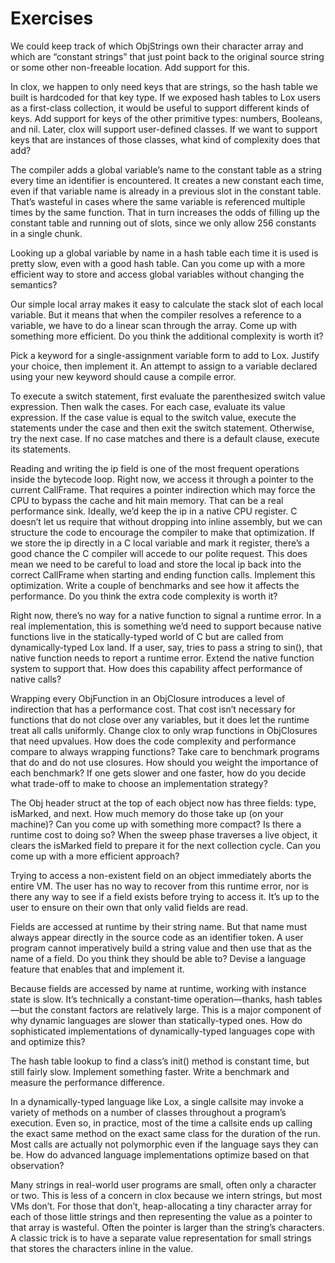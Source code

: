 # Exercises

We could keep track of which ObjStrings own their character array and which are “constant strings” that just point back to the original source string or some other non-freeable location. Add support for this.

In clox, we happen to only need keys that are strings, so the hash table we built is hardcoded for that key type. If we exposed hash tables to Lox users as a first-class collection, it would be useful to support different kinds of keys. Add support for keys of the other primitive types: numbers, Booleans, and nil. Later, clox will support user-defined classes. If we want to support keys that are instances of those classes, what kind of complexity does that add?

The compiler adds a global variable’s name to the constant table as a string every time an identifier is encountered. It creates a new constant each time, even if that variable name is already in a previous slot in the constant table. That’s wasteful in cases where the same variable is referenced multiple times by the same function. That in turn increases the odds of filling up the constant table and running out of slots, since we only allow 256 constants in a single chunk.

Looking up a global variable by name in a hash table each time it is used is pretty slow, even with a good hash table. Can you come up with a more efficient way to store and access global variables without changing the semantics?

Our simple local array makes it easy to calculate the stack slot of each local variable. But it means that when the compiler resolves a reference to a variable, we have to do a linear scan through the array. Come up with something more efficient. Do you think the additional complexity is worth it?

Pick a keyword for a single-assignment variable form to add to Lox. Justify your choice, then implement it. An attempt to assign to a variable declared using your new keyword should cause a compile error.

To execute a switch statement, first evaluate the parenthesized switch value expression. Then walk the cases. For each case, evaluate its value expression. If the case value is equal to the switch value, execute the statements under the case and then exit the switch statement. Otherwise, try the next case. If no case matches and there is a default clause, execute its statements.

Reading and writing the ip field is one of the most frequent operations inside the bytecode loop. Right now, we access it through a pointer to the current CallFrame. That requires a pointer indirection which may force the CPU to bypass the cache and hit main memory. That can be a real performance sink. Ideally, we’d keep the ip in a native CPU register. C doesn’t let us require that without dropping into inline assembly, but we can structure the code to encourage the compiler to make that optimization. If we store the ip directly in a C local variable and mark it register, there’s a good chance the C compiler will accede to our polite request. This does mean we need to be careful to load and store the local ip back into the correct CallFrame when starting and ending function calls. Implement this optimization. Write a couple of benchmarks and see how it affects the performance. Do you think the extra code complexity is worth it?

Right now, there’s no way for a native function to signal a runtime error. In a real implementation, this is something we’d need to support because native functions live in the statically-typed world of C but are called from dynamically-typed Lox land. If a user, say, tries to pass a string to sin(), that native function needs to report a runtime error. Extend the native function system to support that. How does this capability affect performance of native calls?

Wrapping every ObjFunction in an ObjClosure introduces a level of indirection that has a performance cost. That cost isn’t necessary for functions that do not close over any variables, but it does let the runtime treat all calls uniformly. Change clox to only wrap functions in ObjClosures that need upvalues. How does the code complexity and performance compare to always wrapping functions? Take care to benchmark programs that do and do not use closures. How should you weight the importance of each benchmark? If one gets slower and one faster, how do you decide what trade-off to make to choose an implementation strategy?

The Obj header struct at the top of each object now has three fields: type, isMarked, and next. How much memory do those take up (on your machine)? Can you come up with something more compact? Is there a runtime cost to doing so? When the sweep phase traverses a live object, it clears the isMarked field to prepare it for the next collection cycle. Can you come up with a more efficient approach?

Trying to access a non-existent field on an object immediately aborts the entire VM. The user has no way to recover from this runtime error, nor is there any way to see if a field exists before trying to access it. It’s up to the user to ensure on their own that only valid fields are read.

Fields are accessed at runtime by their string name. But that name must always appear directly in the source code as an identifier token. A user program cannot imperatively build a string value and then use that as the name of a field. Do you think they should be able to? Devise a language feature that enables that and implement it.

Because fields are accessed by name at runtime, working with instance state is slow. It’s technically a constant-time operation—thanks, hash tables—but the constant factors are relatively large. This is a major component of why dynamic languages are slower than statically-typed ones. How do sophisticated implementations of dynamically-typed languages cope with and optimize this?

The hash table lookup to find a class’s init() method is constant time, but still fairly slow. Implement something faster. Write a benchmark and measure the performance difference.

In a dynamically-typed language like Lox, a single callsite may invoke a variety of methods on a number of classes throughout a program’s execution. Even so, in practice, most of the time a callsite ends up calling the exact same method on the exact same class for the duration of the run. Most calls are actually not polymorphic even if the language says they can be. How do advanced language implementations optimize based on that observation?

Many strings in real-world user programs are small, often only a character or two. This is less of a concern in clox because we intern strings, but most VMs don’t. For those that don’t, heap-allocating a tiny character array for each of those little strings and then representing the value as a pointer to that array is wasteful. Often the pointer is larger than the string’s characters. A classic trick is to have a separate value representation for small strings that stores the characters inline in the value.
